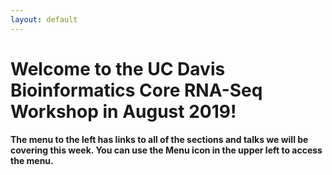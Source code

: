 ```yaml
---
layout: default
---
```


# Welcome to the UC Davis Bioinformatics Core RNA-Seq Workshop in August 2019!

**The menu to the left has links to all of the sections and talks we will be covering this week. You can use the Menu icon in the upper left to access the menu.**
